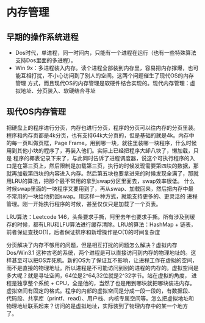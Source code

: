 # 内存管理

## 早期的操作系统进程
- Dos时代，单进程，同一时间内，只能有一个进程在运行（也有一些特殊算法支持Dos里面的多进程）。
- Win 9x：多进程装入内存。读个进程全部装到内存里，容易把内存撑爆，也可能互相打扰，不小心访问到了别人的空间。这两个问题催生了现代OS的内存管理
          方式，而且现代OS的内存管理是软硬件结合实现的。现代内存管理：虚拟地址、分页装入、软硬结合寻址
## 现代OS内存管理
把硬盘上的程序进行分页，内存也进行分页，程序的分页可以往内存的分页里装。程序和内存页都是4k分页，也有支持64k大分页的，但是基础的就是4k。内存中
的每一页叫做页框，Page Frame。用到哪一块，就往里装哪一块程序，什么时候用到其他小块的程序了，再装入他们。实际上已经把程序大卸八块了，懒加载，只是
程序的椰表记录下来了，与此同时告诉了进程调度器，说这个可执行程序的入口是在第三页上，然后限制是加载第三页，执行的时候发现需要第四块的数据，那
就再加载第四块的内容进入内存。然后第五块也要拿进来的时候发现全满了，那就用LRU的算法，把那个最不常用的拿到swap分区里面去，swap效率很低。
什么时候swap里面的一块程序又要用到了，再从swap、加载回来，然后把内存中最不常用的一块给他扔回swap。用这样一种方式，就能支持更多的、更灵活的
进程管理。刚一开始执行程序的时候，甚至仅仅只是加载了一个页表。  

LRU算法：Leetcode 146，头条要求手撕，阿里去年也要求手撕。所有涉及到缓存的时候，都有LRU和LFU算法进行缓存清除。LRU的算法：HashMap + 链表，
前者保证查找O(1)，后者保证排序和新增操作是O(1)的时间复杂度   

分页解决了内存不够用的问题，但是相互打扰的问题怎么解决？虚拟内存  
Dos/Win3.1 这种古老的系统，两个进程是可以直接访问到内存的物理地址的。这样甚至可以把OS弄死机。新的OS为了保证互不影响，让进程工作在虚拟的空间，
而不是直接的物理地址。所以进程是不可能访问到别的进程的内存的。虚拟空间是多大呢？就是寻址空间，64位是2^64,32位就是2^32字节。站在虚拟的角度，
进程是独享整个系统 + CPU，全是他的，当然了也是用到哪块就把哪块装进内存。虚拟空间有固定的格式。程序的内部的虚拟空间是分成一段一段的，有数据段、
代码段、共享库（printf、read）、用户栈、内核专属空间等。怎么把虚拟地址和物理地址联系起来？访问的是虚拟地址，实际装到了物理内存中的某一个地方
了。